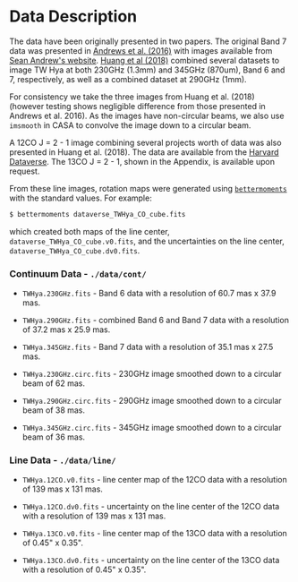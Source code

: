 # Data Description

The data have been originally presented in two papers. The original Band 7 data was presented in [Andrews et al. (2016)](https://ui.adsabs.harvard.edu/#abs/2016ApJ...820L..40A/abstract) with images available from [Sean Andrew's website](https://www.cfa.harvard.edu/~sandrews/). [Huang et al (2018)](https://ui.adsabs.harvard.edu/#abs/2018ApJ...852..122H/abstract) combined several datasets to image TW Hya at both 230GHz (1.3mm) and 345GHz (870um), Band 6 and 7, respectively, as well as a combined dataset at 290GHz (1mm).

For consistency we take the three images from Huang et al. (2018) (however testing shows negligible difference from those presented in Andrews et al. 2016). As the images have non-circular beams, we also use `imsmooth` in CASA to convolve the image down to a circular beam.

A 12CO J = 2 - 1 image combining several projects worth of data was also presented in Huang et al. (2018). The data are available from the [Harvard Dataverse](https://dataverse.harvard.edu/dataset.xhtml?persistentId=doi:10.7910/DVN/PXDKBC). The 13CO J = 2 - 1, shown in the Appendix, is available upon request.

From these line images, rotation maps were generated using [`bettermoments`](https://github.com/richteague/bettermoments) with the standard values. For example:

```bash
$ bettermoments dataverse_TWHya_CO_cube.fits
```

which created both maps of the line center, `dataverse_TWHya_CO_cube.v0.fits`, and the uncertainties on the line center, `dataverse_TWHya_CO_cube.dv0.fits`.

### Continuum Data - `./data/cont/`

* `TWHya.230GHz.fits` - Band 6 data with a resolution of 60.7 mas x 37.9 mas.

* `TWHya.290GHz.fits` - combined Band 6 and Band 7 data with a resolution of 37.2 mas x 25.9 mas.

* `TWHya.345GHz.fits` - Band 7 data with a resolution of 35.1 mas x 27.5 mas.

* `TWHya.230GHz.circ.fits` - 230GHz image smoothed down to a circular beam of 62 mas.

* `TWHya.290GHz.circ.fits` - 290GHz image smoothed down to a circular beam of 38 mas.

* `TWHya.345GHz.circ.fits` - 345GHz image smoothed down to a circular beam of 36 mas.

### Line Data - `./data/line/`

* `TWHya.12CO.v0.fits` - line center map of the 12CO data with a resolution of 139 mas x 131 mas.

* `TWHya.12CO.dv0.fits` - uncertainty on the line center of the 12CO data with a resolution of 139 mas x 131 mas.

* `TWHya.13CO.v0.fits` - line center map of the 13CO data with a resolution of 0.45" x 0.35".

* `TWHya.13CO.dv0.fits` - uncertainty on the line center of the 13CO data with a resolution of 0.45" x 0.35".
